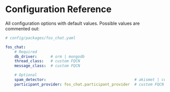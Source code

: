Configuration Reference
=======================

All configuration options with default values. Possible values are commented out:

```yaml
# config/packages/fos_chat.yaml

fos_chat:
    # Required 
    db_driver:      # orm | mongodb
    thread_class:   # custom FQCN
    message_class:  # custom FQCN

    # Optional
    spam_detector:                                       # akismet | custom FQCN or service id
    participant_provider: fos_chat.participant_provider  # custom FQCN or service id
```
